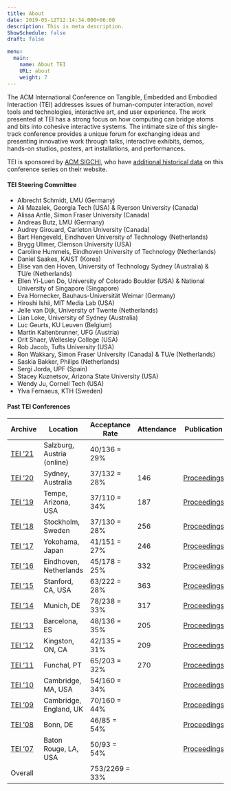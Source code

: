 ```yaml
---
title: About
date: 2019-05-12T12:14:34.000+06:00
description: This is meta description.
ShowSchedule: false
draft: false

menu:
  main:
    name: About TEI
    URL: about
    weight: 7
---
```


The ACM International Conference on Tangible, Embedded and Embodied Interaction (TEI) addresses issues of human-computer interaction, novel tools and technologies, interactive art, and user experience. The work presented at TEI has a strong focus on how computing can bridge atoms and bits into cohesive interactive systems. The intimate size of this single-track conference provides a unique forum for exchanging ideas and presenting innovative work through talks, interactive exhibits, demos, hands-on studios, posters, art installations, and performances.

TEI is sponsored by [ACM SIGCHI](http://www.sigchi.org/), who have [additional historical data](https://sigchi.org/conferences/conference-history/tei/) on this conference series on their website.

#### TEI Steering Committee

- Albrecht Schmidt, LMU (Germany)
- Ali Mazalek, Georgia Tech (USA) & Ryerson University (Canada)
- Alissa Antle, Simon Fraser University (Canada)
- Andreas Butz, LMU (Germany)
- Audrey Girouard, Carleton University (Canada)
- Bart Hengeveld, Eindhoven University of Technology (Netherlands)
- Brygg Ullmer, Clemson University (USA)
- Caroline Hummels, Eindhoven University of Technology (Netherlands)
- Daniel Saakes, KAIST (Korea)
- Elise van den Hoven, University of Technology Sydney (Australia) & TU/e (Netherlands)
- Ellen Yi-Luen Do, University of Colorado Boulder (USA) & National University of Singapore (Singapore)
- Eva Hornecker, Bauhaus-Universität Weimar (Germany)
- Hiroshi Ishii, MIT Media Lab (USA)
- Jelle van Dijk, University of Twente (Netherlands)
- Lian Loke, University of Sydney (Australia)
- Luc Geurts, KU Leuven (Belgium)
- Martin Kaltenbrunner, UFG (Austria)
- Orit Shaer, Wellesley College (USA)
- Rob Jacob, Tufts University (USA)
- Ron Wakkary, Simon Fraser University (Canada) & TU/e (Netherlands)
- Saskia Bakker, Philips (Netherlands)
- Sergi Jorda, UPF (Spain)
- Stacey Kuznetsov, Arizona State University (USA)
- Wendy Ju, Cornell Tech (USA)
- Ylva Fernaeus, KTH (Sweden)

#### Past TEI Conferences

| Archive                               | Location                   | Acceptance Rate | Attendance | Publication                                                            |
| ------------------------------------- | -------------------------- | --------------- | ---------- | ---------------------------------------------------------------------- |
| [TEI ’21](https://tei.acm.org/2021/]) | Salzburg, Austria (online) | 40/136 = 29%    |            |
| [TEI ’20](https://tei.acm.org/2020/]) | Sydney, Australia          | 37/132 = 28%    | 146        | [Proceedings](https://dl.acm.org/doi/proceedings/10.1145/3374920)      |
| [TEI ’19](https://tei.acm.org/2019/]) | Tempe, Arizona, USA        | 37/110 = 34%    | 187        | [Proceedings](https://st.sigchi.org/publications/toc/tei-2019.html)    |
| [TEI ’18](https://tei.acm.org/2018/]) | Stockholm, Sweden          | 37/130 = 28%    | 256        | [Proceedings](https://st.sigchi.org/publications/toc/tei-2018.html)    |
| [TEI ’17](https://tei.acm.org/2017/]) | Yokohama, Japan            | 41/151 = 27%    | 246        | [Proceedings](https://st.sigchi.org/publications/toc/tei-2017.html)    |
| [TEI ’16](https://tei.acm.org/2016/]) | Eindhoven, Netherlands     | 45/178 = 25%    | 332        | [Proceedings](https://dl.acm.org/doi/proceedings/10.1145/2839462#prox) |
| [TEI ’15](https://tei.acm.org/2015/]) | Stanford, CA, USA          | 63/222 = 28%    | 363        | [Proceedings](https://dl.acm.org/doi/proceedings/10.1145/2677199#prox) |
| [TEI ’14](https://tei.acm.org/2014/]) | Munich, DE                 | 78/238 = 33%    | 317        | [Proceedings](https://dl.acm.org/doi/proceedings/10.1145/2540930#prox) |
| [TEI ’13](https://tei.acm.org/2013/]) | Barcelona, ES              | 48/136 = 35%    | 205        | [Proceedings](https://dl.acm.org/doi/proceedings/10.1145/2460625#prox) |
| [TEI ’12](https://tei.acm.org/2012/]) | Kingston, ON, CA           | 42/135 = 31%    | 209        | [Proceedings](https://dl.acm.org/doi/proceedings/10.1145/2148131#prox) |
| [TEI ’11](https://tei.acm.org/2011/]) | Funchal, PT                | 65/203 = 32%    | 270        | [Proceedings](https://dl.acm.org/doi/proceedings/10.1145/1935701#prox) |
| [TEI ’10](https://tei.acm.org/2010/]) | Cambridge, MA, USA         | 54/160 = 34%    |            | [Proceedings](https://dl.acm.org/doi/proceedings/10.1145/1709886#prox) |
| [TEI ’09](https://tei.acm.org/2009/]) | Cambridge, England, UK     | 70/160 = 44%    |            | [Proceedings](https://dl.acm.org/doi/proceedings/10.1145/1517664#prox) |
| [TEI ’08](https://tei.acm.org/2008/]) | Bonn, DE                   | 46/85 = 54%     |            | [Proceedings](https://dl.acm.org/doi/proceedings/10.1145/1347390#prox) |
| [TEI ’07](https://tei.acm.org/2007/]) | Baton Rouge, LA, USA       | 50/93 = 54%     |            | [Proceedings](https://dl.acm.org/doi/proceedings/10.1145/1347390#prox) |
| Overall                               |                            | 753/2269 = 33%  |            |                                                                        |
